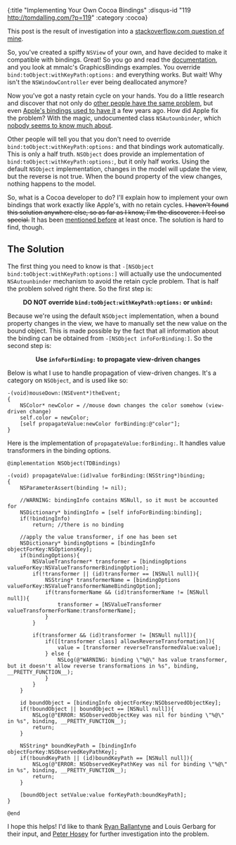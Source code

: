 {:title "Implementing Your Own Cocoa Bindings"
 :disqus-id "119 http://tomdalling.com/?p=119"
 :category :cocoa}

This post is the result of investigation into a [stackoverflow.com question of
mine][].

So, you've created a spiffy `NSView` of your own, and have decided to make it
compatible with bindings. Great! So you go and read the [documentation][], and
you look at mmalc's GraphicsBindings examples. You override
`bind:toObject:withKeyPath:options:` and everything works. But wait! Why isn't
the `NSWindowController` ever being deallocated anymore?

Now you've got a nasty retain cycle on your hands. You do a little research and
discover that not only do [other people have the same problem][], but even
[Apple's bindings used to have it][] a few years ago. How did Apple fix the
problem? With the magic, undocumented class `NSAutounbinder`, which [nobody
seems to know much about][].

Other people will tell you that you don't need to override
`bind:toObject:withKeyPath:options:` and that bindings work automatically. This
is only a half truth. `NSObject` does provide an implementation of
`bind:toObject:withKeyPath:options:`, but it only half works. Using the default
`NSObject` implementation, changes in the model will update the view, but the
reverse is not true. When the bound property of the view changes, nothing
happens to the model.

So, what is a Cocoa developer to do? I'll explain how to implement your own
bindings that work exactly like Apple's, with no retain cycles. ~~I haven't
found this solution anywhere else, so as far as I know, I'm the discoverer. I
feel so special.~~ It has been [mentioned before][] at least once. The solution
is hard to find, though.

<!--more-->

The Solution
------------

The first thing you need to know is that `-[NSObject
bind:toObject:withKeyPath:options:]` will actually use the undocumented
`NSAutounbinder` mechanism to avoid the retain cycle problem. That is half the
problem solved right there. So the first step is:

<p style="text-align: center;"><strong>DO NOT override <code>bind:toObject:withKeyPath:options:</code> or <code>unbind:</code></strong></p>

Because we're using the default `NSObject` implementation, when a bound
property changes in the view, we have to manually set the new value on the
bound object. This is made possible by the fact that all information about the
binding can be obtained from `-[NSObject infoForBinding:]`. So the second step
is:

<p style="text-align: center;"><strong>Use <code>infoForBinding:</code> to propagate view-driven changes</strong></p>

Below is what I use to handle propagation of view-driven changes. It's a
category on `NSObject`, and is used like so:

```objc
-(void)mouseDown:(NSEvent*)theEvent;
{
    NSColor* newColor = //mouse down changes the color somehow (view-driven change)
    self.color = newColor;
    [self propagateValue:newColor forBinding:@"color"];
}
```

Here is the implementation of `propagateValue:forBinding:`. It handles value
transformers in the binding options.

```objc
@implementation NSObject(TDBindings)

-(void) propagateValue:(id)value forBinding:(NSString*)binding;
{
    NSParameterAssert(binding != nil);

    //WARNING: bindingInfo contains NSNull, so it must be accounted for
    NSDictionary* bindingInfo = [self infoForBinding:binding];
    if(!bindingInfo)
        return; //there is no binding

    //apply the value transformer, if one has been set
    NSDictionary* bindingOptions = [bindingInfo objectForKey:NSOptionsKey];
    if(bindingOptions){
        NSValueTransformer* transformer = [bindingOptions valueForKey:NSValueTransformerBindingOption];
        if(!transformer || (id)transformer == [NSNull null]){
            NSString* transformerName = [bindingOptions valueForKey:NSValueTransformerNameBindingOption];
            if(transformerName && (id)transformerName != [NSNull null]){
                transformer = [NSValueTransformer valueTransformerForName:transformerName];
            }
        }

        if(transformer && (id)transformer != [NSNull null]){
            if([[transformer class] allowsReverseTransformation]){
                value = [transformer reverseTransformedValue:value];
            } else {
                NSLog(@"WARNING: binding \"%@\" has value transformer, but it doesn't allow reverse transformations in %s", binding, __PRETTY_FUNCTION__);
            }
        }
    }

    id boundObject = [bindingInfo objectForKey:NSObservedObjectKey];
    if(!boundObject || boundObject == [NSNull null]){
        NSLog(@"ERROR: NSObservedObjectKey was nil for binding \"%@\" in %s", binding, __PRETTY_FUNCTION__);
        return;
    }

    NSString* boundKeyPath = [bindingInfo objectForKey:NSObservedKeyPathKey];
    if(!boundKeyPath || (id)boundKeyPath == [NSNull null]){
        NSLog(@"ERROR: NSObservedKeyPathKey was nil for binding \"%@\" in %s", binding, __PRETTY_FUNCTION__);
        return;
    }

    [boundObject setValue:value forKeyPath:boundKeyPath];
}

@end
```

I hope this helps! I'd like to thank [Ryan Ballantyne][] and Louis Gerbarg
for their input, and [Peter Hosey][] for further investigation into the
problem.

[stackoverflow.com question of mine]: http://stackoverflow.com/questions/1169097/can-you-manually-implement-cocoa-bindings "Can you manually implement Cocoa bindings?"
[documentation]: http://developer.apple.com/documentation/Cocoa/Conceptual/CocoaBindings/Concepts/HowDoBindingsWork.html "How Do Bindings Work?"
[other people have the same problem]: http://www.cocoabuilder.com/archive/message/cocoa/2004/6/12/109600 "Retain cycle problem with bindings & NSWindowController"
[Apple's bindings used to have it]: http://theocacao.com/document.page/18 "Bindings and File's Owner"
[nobody seems to know much about]: http://www.google.com/search?q=nsautounbinder
[mentioned before]: http://www.cocoabuilder.com/archive/message/cocoa/2008/6/30/211682 "Why aren't my bindings firing?"
[Ryan Ballantyne]: http://stackoverflow.com/users/143388/ryan-ballantyne
[Peter Hosey]: http://boredzo.org/

